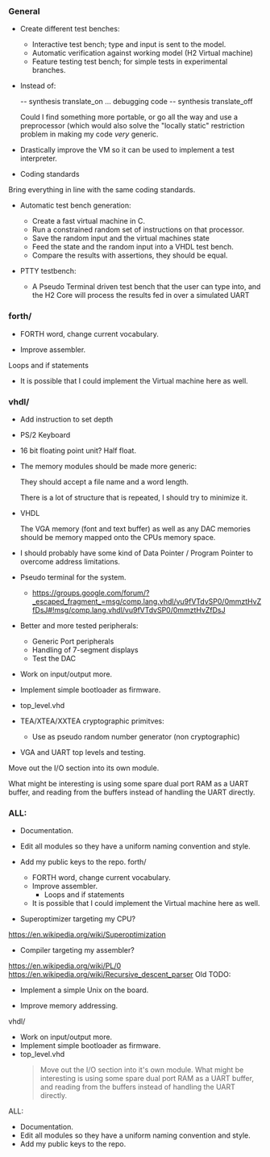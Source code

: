 ### General

* Create different test benches:

  - Interactive test bench; type and input is sent to the model.
  - Automatic verification against working model (H2 Virtual machine)
  - Feature testing test bench; for simple tests in experimental
  branches.

* Instead of:

    -- synthesis translate_on
      ... debugging code
    -- synthesis translate_off

  Could I find something more portable, or go all the way and use
  a preprocessor (which would also solve the "locally static" restriction
  problem in making my code *very* generic.

* Drastically improve the VM so it can be used to implement a test
interpreter.

* Coding standards

Bring everything in line with the same coding standards.

* Automatic test bench generation:

  - Create a fast virtual machine in C.
  - Run a constrained random set of instructions on that processor.
  - Save the random input and the virtual machines state
  - Feed the state and the random input into a VHDL test bench.
  - Compare the results with assertions, they should be equal.

* PTTY testbench:

  - A Pseudo Terminal driven test bench that the user can type
  into, and the H2 Core will process the results fed in over a
  simulated UART

### forth/

* FORTH word, change current vocabulary. 

* Improve assembler.

Loops and if statements


* It is possible that I could implement the
  Virtual machine here as well.  

### vhdl/

* Add instruction to set depth

* PS/2 Keyboard

* 16 bit floating point unit? Half float.

* The memory modules should be made more generic:

  They should accept a file name and a word length.

  There is a lot of structure that is repeated, I should try to minimize it.

* VHDL

  The VGA memory (font and text buffer) as well as any DAC memories
  should be memory mapped onto the CPUs memory space.


* I should probably have some kind of Data Pointer / Program Pointer to
overcome address limitations.

* Pseudo terminal for the system.
  - <https://groups.google.com/forum/?_escaped_fragment_=msg/comp.lang.vhdl/vu9fVTdvSP0/0mmztHvZfDsJ#!msg/comp.lang.vhdl/vu9fVTdvSP0/0mmztHvZfDsJ>

* Better and more tested peripherals:

  - Generic Port peripherals
  - Handling of 7-segment displays
  - Test the DAC

* Work on input/output more.

* Implement simple bootloader as firmware.

* top\_level.vhd

* TEA/XTEA/XXTEA cryptographic primitves:
  - Use as pseudo random number generator (non cryptographic)

* VGA and UART top levels and testing.

Move out the I/O section into its own module.

What might be interesting is using some spare
dual port RAM as a UART buffer, and reading from
the buffers instead of handling the UART directly.


### ALL:

* Documentation.

* Edit all modules so they have a uniform naming
convention and style.

* Add my public keys to the repo.
forth/
  * FORTH word, change current vocabulary. 
  * Improve assembler.
    - Loops and if statements
  * It is possible that I could implement the
    Virtual machine here as well.  

* Superoptimizer targeting my CPU?
 
<https://en.wikipedia.org/wiki/Superoptimization>

* Compiler targeting my assembler?

<https://en.wikipedia.org/wiki/PL/0>
<https://en.wikipedia.org/wiki/Recursive_descent_parser>
Old TODO:

* Implement a simple Unix on the board.

* Improve memory addressing.

vhdl/

  * Work on input/output more.
  * Implement simple bootloader as firmware.
  * top\_level.vhd
    > Move out the I/O section into it's own module.
    > What might be interesting is using some spare
    dual port RAM as a UART buffer, and reading from
    the buffers instead of handling the UART directly.

ALL:

  * Documentation.
  * Edit all modules so they have a uniform naming
  convention and style.
  * Add my public keys to the repo.
